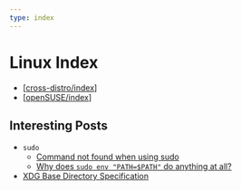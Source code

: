 ```yaml
---
type: index
---
```


# Linux Index

- [[cross-distro/index]]
- [[openSUSE/index]]

## Interesting Posts

- `sudo`
  - [Command not found when using sudo](https://stackoverflow.com/questions/12996397/command-not-found-when-using-sudo)
  - [Why does `sudo env "PATH=$PATH"` do anything at all?](https://superuser.com/questions/1551566/why-does-sudo-env-path-path-do-anything-at-all)
- [XDG Base Directory Specification](https://specifications.freedesktop.org/basedir-spec/basedir-spec-latest.html)

[//begin]: # "Autogenerated link references for markdown compatibility"
[cross-distro/index]: cross-distro/index.md "Cross-distribution Index"
[openSUSE/index]: openSUSE/index.md "openSUSE Index"
[//end]: # "Autogenerated link references"
